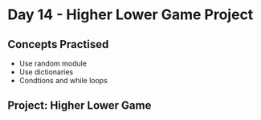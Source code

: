 # Day 14 - Higher Lower Game Project
## Concepts Practised
- Use random module
- Use dictionaries
- Condtions and while loops


## Project: Higher Lower Game


